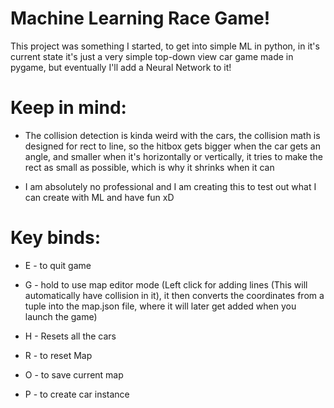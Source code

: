 # Machine Learning Race Game!

This project was something I started, to get into simple ML in python, in it's current state it's just a very simple top-down view car game made in pygame, but eventually I'll add a Neural Network to it!

# Keep in mind:

* The collision detection is kinda weird with the cars, the collision math is designed for rect to line, so the hitbox gets bigger when the car gets an angle, and smaller when it's horizontally or vertically, it tries to make the rect as small as possible, which is why it shrinks when it can

* I am absolutely no professional and I am creating this to test out what I can create with ML and have fun xD

# Key binds: 

* E - to quit game 

* G - hold to use map editor mode (Left click for adding lines (This will automatically have collision in it), it then converts the coordinates from a tuple into the map.json file, where it will later get added when you launch the game)

* H - Resets all the cars

* R - to reset Map 

* O - to save current map 

* P - to create car instance 